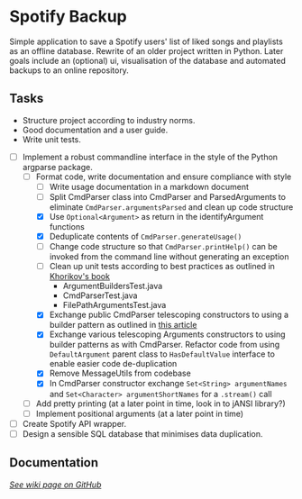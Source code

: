# Spotify Backup

Simple application to save a Spotify users' list of liked songs and
playlists as an offline database. Rewrite of an older project written in
Python. Later goals include an (optional) ui, visualisation of the
database and automated backups to an online repository.

## Tasks

- Structure project according to industry norms.
- Good documentation and a user guide.
- Write unit tests.
- [ ] Implement a robust commandline interface in the style of the Python argparse package.
    - [ ] Format code, write documentation and ensure compliance with style
        - [ ] Write usage documentation in a markdown document
        - [ ] Split CmdParser class into CmdParser and ParsedArguments to eliminate
          `CmdParser.argumentsParsed` and clean up code structure
        - [x] Use `Optional<Argument>` as return in the identifyArgument functions
        - [x] Deduplicate contents of `CmdParser.generateUsage()`
        - [ ] Change code structure so that `CmdParser.printHelp()` can be invoked from the command
          line without generating an exception
        - [ ] Clean up unit tests according to best practices as outlined in [Khorikov's book](
          https://www.manning.com/books/unit-testing)
            - ArgumentBuildersTest.java
            - CmdParserTest.java
            - FilePathArgumentsTest.java
        - [x] Exchange public CmdParser telescoping constructors to using a builder pattern as outlined in
          [this article](
          https://blogs.oracle.com/javamagazine/post/exploring-joshua-blochs-builder-design-pattern-in-java)
        - [x] Exchange various telescoping Arguments constructors to using builder patterns as with
          CmdParser. Refactor code from using `DefaultArgument` parent class to `HasDefaultValue` interface
          to enable easier code de-duplication
        - [x] Remove MessageUtils from codebase
        - [x] In CmdParser constructor exchange `Set<String> argumentNames` and `Set<Character>
          argumentShortNames` for a `.stream()` call
    - [ ] Add pretty printing (at a later point in time, look in to jANSI library?)
    - [ ] Implement positional arguments (at a later point in time)
- [ ] Create Spotify API wrapper.
- [ ] Design a sensible SQL database that minimises data duplication.

## Documentation

[*See wiki page on GitHub*](https://github.com/JorritScholten/SpotifyBackup/wiki)
